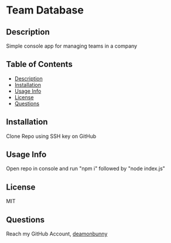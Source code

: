 # Team Database #

## Description ##
Simple console app for managing teams in a company

## Table of Contents ##
* [Description](#Description "Goto Description")
* [Installation](#installation "installation")
* [Usage Info](#Usage-Info "Usage-Info")
* [License](#License "Goto License")
* [Questions](#Questions "Goto Questions")

## Installation ##
Clone Repo using SSH key on GitHub

## Usage Info ##
Open repo in console and run "npm i" followed by "node index.js"

## License ##
MIT

## Questions ##
Reach my GitHub Account, [deamonbunny](https://github.com/deamonbunny "My GitHub")
